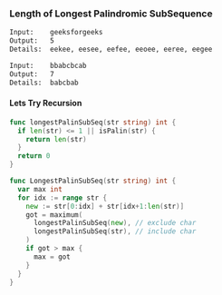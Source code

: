 ### Length of Longest Palindromic SubSequence

```bash
Input:    geeksforgeeks
Output:   5
Details:  eekee, eesee, eefee, eeoee, eeree, eegee
```
```bash
Input:    bbabcbcab
Output:   7
Details:  babcbab
```

#### Lets Try Recursion
```go
func longestPalinSubSeq(str string) int {
  if len(str) <= 1 || isPalin(str) {
    return len(str)
  }
  return 0
}

func LongestPalinSubSeq(str string) int {
  var max int
  for idx := range str {
    new := str[0:idx] + str[idx+1:len(str)]
    got = maximum(
      longestPalinSubSeq(new), // exclude char
      longestPalinSubSeq(str), // include char
    )
    if got > max {
      max = got
    }
  }
}
```
